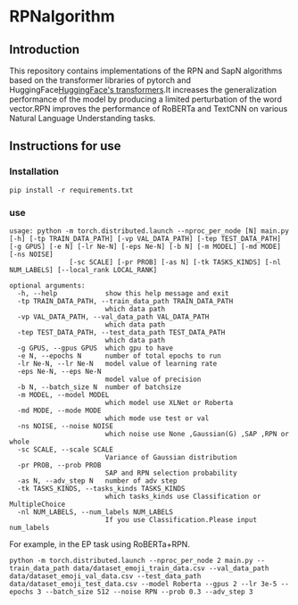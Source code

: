 # RPNalgorithm
## Introduction
This repository contains implementations of the RPN and SapN algorithms based on the transformer libraries of pytorch and HuggingFace[HuggingFace's transformers](https://github.com/huggingface/transformers).It increases the generalization performance of the model by producing a limited perturbation of the word vector.RPN improves the performance of RoBERTa and TextCNN on various Natural Language Understanding tasks.

## Instructions for use
### Installation

```
pip install -r requirements.txt
```

### use

```
usage: python -m torch.distributed.launch --nproc_per_node [N] main.py [-h] [-tp TRAIN_DATA_PATH] [-vp VAL_DATA_PATH] [-tep TEST_DATA_PATH] [-g GPUS] [-e N] [-lr Ne-N] [-eps Ne-N] [-b N] [-m MODEL] [-md MODE] [-ns NOISE]
               [-sc SCALE] [-pr PROB] [-as N] [-tk TASKS_KINDS] [-nl NUM_LABELS] [--local_rank LOCAL_RANK]

optional arguments:
  -h, --help            show this help message and exit
  -tp TRAIN_DATA_PATH, --train_data_path TRAIN_DATA_PATH
                        which data path
  -vp VAL_DATA_PATH, --val_data_path VAL_DATA_PATH
                        which data path
  -tep TEST_DATA_PATH, --test_data_path TEST_DATA_PATH
                        which data path
  -g GPUS, --gpus GPUS  which gpu to have
  -e N, --epochs N      number of total epochs to run
  -lr Ne-N, --lr Ne-N   model value of learning rate
  -eps Ne-N, --eps Ne-N
                        model value of precision
  -b N, --batch_size N  number of batchsize
  -m MODEL, --model MODEL
                        which model use XLNet or Roberta
  -md MODE, --mode MODE
                        which mode use test or val
  -ns NOISE, --noise NOISE
                        which noise use None ,Gaussian(G) ,SAP ,RPN or whole
  -sc SCALE, --scale SCALE
                        Variance of Gaussian distribution
  -pr PROB, --prob PROB
                        SAP and RPN selection probability
  -as N, --adv_step N   number of adv step
  -tk TASKS_KINDS, --tasks_kinds TASKS_KINDS
                        which tasks_kinds use Classification or MultipleChoice
  -nl NUM_LABELS, --num_labels NUM_LABELS
                        If you use Classification.Please input num_labels
```

For example, in the EP task using RoBERTa+RPN.

```
python -m torch.distributed.launch --nproc_per_node 2 main.py --train_data_path data/dataset_emoji_train_data.csv --val_data_path data/dataset_emoji_val_data.csv --test_data_path data/dataset_emoji_test_data.csv --model Roberta --gpus 2 --lr 3e-5 --epochs 3 --batch_size 512 --noise RPN --prob 0.3 --adv_step 3
```

